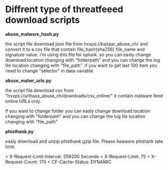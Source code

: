 # Diffrent type of threatfeeed download scripts

<p><b>abuse_malware_hash.py</b></p>
<p></p>
<p>the script file download  json file from hxxps://bazaar_abuse_ch/  and convert it to a csv file that contain file_hash(sha256) file_name and signature value.  i'm using this file for splunk. so  you can easly change  download location  changing with "folderpath" and you can change the log lile location changing with "file_path". if you want to get last 100 item you need to change "selector" in data variable.</p>


<p><b>abuse_malwr_urls.py</b></p>

<p>the script file download csv from "hxxps://urlhaus_abuse_ch/downloads/csv_online/"  it contain malware feed online URLs only. </p>
<p>if you want to change folder you can easly change  download location  changing with "folderpath" and you can change the log lile location changing with "file_path" <p>
  
  
<p><b>phisthank.py</b></p>

easly download and unzip phisthank gzip file. Please beaware phistank rate limit:

< X-Request-Limit-Interval: 259200 Seconds
< X-Request-Limit: 75
< X-Request-Count: 170
< CF-Cache-Status: DYNAMIC


